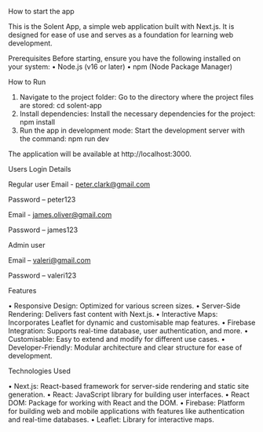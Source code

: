 How to start the app

This is the Solent App, a simple web application built with Next.js. It is designed for ease of use and serves as a foundation for learning web development.

Prerequisites
Before starting, ensure you have the following installed on your system:
•	Node.js (v16 or later)
•	npm (Node Package Manager)

How to Run

1.	Navigate to the project folder: Go to the directory where the project files are stored:
cd solent-app
2.	Install dependencies: Install the necessary dependencies for the project:
npm install
3.	Run the app in development mode: Start the development server with the command:
npm run dev

The application will be available at http://localhost:3000.


Users Login Details

Regular user
Email - peter.clark@gmail.com

Password – peter123

Email - james.oliver@gmail.com

Password – james123


Admin user

Email – valeri@gmail.com

Password – valeri123


Features

•	Responsive Design: Optimized for various screen sizes.
•	Server-Side Rendering: Delivers fast content with Next.js.
•	Interactive Maps: Incorporates Leaflet for dynamic and customisable map features.
•	Firebase Integration: Supports real-time database, user authentication, and more.
•	Customisable: Easy to extend and modify for different use cases.
•	Developer-Friendly: Modular architecture and clear structure for ease of development.

Technologies Used

•	Next.js: React-based framework for server-side rendering and static site generation.
•	React: JavaScript library for building user interfaces.
•	React DOM: Package for working with React and the DOM.
•	Firebase: Platform for building web and mobile applications with features like authentication and real-time databases.
•	Leaflet: Library for interactive maps.

